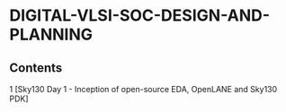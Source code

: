 
# DIGITAL-VLSI-SOC-DESIGN-AND-PLANNING

## Contents

  1  [Sky130 Day 1 - Inception of open-source EDA, OpenLANE and Sky130 PDK]

